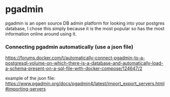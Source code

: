 # pgadmin

pgadmin is an open source DB admin platform for looking into your postgres database, I chose this simply because it is the most popular so has the most
information online around using it.

### Connecting pgadmin automatically (use a json file)
https://forums.docker.com/t/automatically-connect-pgadmin-to-a-postgresql-volume-on-which-there-is-a-database-and-automatically-load-a-schema-present-on-a-sql-file-with-docker-compose/124647/2

example of the json file:
https://www.pgadmin.org/docs/pgadmin4/latest/import_export_servers.html#importing-servers